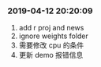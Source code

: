 ### 2019-04-12 20:20:09

1. add r proj and news
1. ignore weights folder
1. 需要修改 cpu 的条件
1. 更新 demo 报错信息
